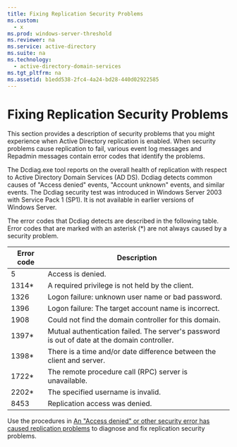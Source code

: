 ```yaml
---
title: Fixing Replication Security Problems
ms.custom: 
  - x
ms.prod: windows-server-threshold
ms.reviewer: na
ms.service: active-directory
ms.suite: na
ms.technology: 
  - active-directory-domain-services
ms.tgt_pltfrm: na
ms.assetid: b1edd538-2fc4-4a24-bd28-440d02922585
---
```

# Fixing Replication Security Problems
This section provides a description of security problems that you might experience when Active Directory replication is enabled. When security problems cause replication to fail, various event log messages and Repadmin messages contain error codes that identify the problems.  
  
 The Dcdiag.exe tool reports on the overall health of replication with respect to Active Directory Domain Services \(AD DS\). Dcdiag detects common causes of "Access denied" events, "Account unknown" events, and similar events. The Dcdiag security test was introduced in Windows Server 2003 with Service Pack 1 \(SP1\). It is not available in earlier versions of Windows Server.  
  
 The error codes that Dcdiag detects are described in the following table. Error codes that are marked with an asterisk \(\*\) are not always caused by a security problem.  
  
|Error code|Description|  
|----------------|-----------------|  
|5|Access is denied.|  
|1314\*|A required privilege is not held by the client.|  
|1326|Logon failure: unknown user name or bad password.|  
|1396|Logon failure: The target account name is incorrect.|  
|1908|Could not find the domain controller for this domain.|  
|1397\*|Mutual authentication failed. The server's password is out of date at the domain controller.|  
|1398\*|There is a time and\/or date difference between the client and server.|  
|1722\*|The remote procedure call \(RPC\) server is unavailable.|  
|2202\*|The specified username is invalid.|  
|8453|Replication access was denied.|  
  
 Use the procedures in [An "Access denied" or other security error has caused replication problems](../Topic/An%20%22Access%20denied%22%20or%20other%20security%20error%20has%20caused%20replication%20problems.md) to diagnose and fix replication security problems.
